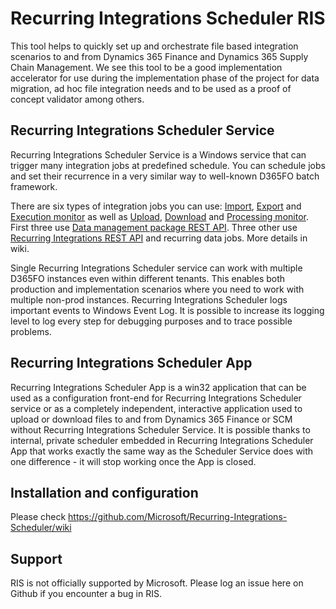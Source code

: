 # Recurring Integrations Scheduler RIS

This tool helps to quickly set up and orchestrate file based integration scenarios to and from Dynamics 365 Finance and Dynamics 365 Supply Chain Management. We see this tool to be a good implementation accelerator for use during the implementation phase of the project for data migration, ad hoc file integration needs and to be used as a proof of concept validator among others. 

## Recurring Integrations Scheduler Service

Recurring Integrations Scheduler Service is a Windows service that can trigger many integration jobs at predefined schedule. You can schedule jobs and set their recurrence in a very similar way to well-known D365FO batch framework.

There are six types of integration jobs you can use: [Import](https://github.com/microsoft/Recurring-Integrations-Scheduler/wiki#import-job), [Export](https://github.com/microsoft/Recurring-Integrations-Scheduler/wiki#export-job) and [Execution monitor](https://github.com/microsoft/Recurring-Integrations-Scheduler/wiki#execution-monitor-job) as well as [Upload](https://github.com/microsoft/Recurring-Integrations-Scheduler/wiki#upload-job), [Download](https://github.com/microsoft/Recurring-Integrations-Scheduler/wiki#download-job) and [Processing monitor](https://github.com/microsoft/Recurring-Integrations-Scheduler/wiki#processing-monitor-job). First three use [Data management package REST API](https://docs.microsoft.com/en-us/dynamics365/fin-ops-core/dev-itpro/data-entities/data-management-api). Three other use [Recurring Integrations REST API](https://docs.microsoft.com/en-us/dynamics365/fin-ops-core/dev-itpro/data-entities/recurring-integrations) and recurring data jobs.
More details in wiki.

Single Recurring Integrations Scheduler service can work with multiple D365FO instances even within different tenants. This enables both production and implementation scenarios where you need to work with multiple non-prod instances. Recurring Integrations Scheduler logs important events to Windows Event Log. It is possible to increase its logging level to log every step for debugging purposes and to trace possible problems.

## Recurring Integrations Scheduler App

Recurring Integrations Scheduler App is a win32 application that can be used as a configuration front-end for Recurring Integrations Scheduler service or as a completely independent, interactive application used to upload or download files to and from Dynamics 365 Finance or SCM without Recurring Integrations Scheduler Service.
It is possible thanks to internal, private scheduler embedded in Recurring Integrations Scheduler App that works exactly the same way as the Scheduler Service does with one difference - it will stop working once the App is closed.

## Installation and configuration

Please check https://github.com/Microsoft/Recurring-Integrations-Scheduler/wiki

## Support

RIS is not officially supported by Microsoft. Please log an issue here on Github if you encounter a bug in RIS.
